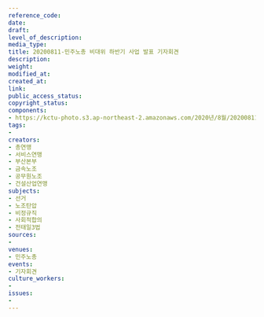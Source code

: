 ```yaml
---
reference_code: 
date: 
draft: 
level_of_description: 
media_type: 
title: 20200811-민주노총 비대위 하반기 사업 발표 기자회견
description: 
weight: 
modified_at: 
created_at: 
link: 
public_access_status: 
copyright_status: 
components:
- https://kctu-photo.s3.ap-northeast-2.amazonaws.com/2020년/8월/20200811-민주노총+비대위+하반기+사업+발표+기자회견/P8115209.jpg
tags:
- 
creators:
- 총연맹
- 서비스연맹
- 부산본부
- 금속노조
- 공무원노조
- 건설산업연맹
subjects:
- 선거
- 노조탄압
- 비정규직
- 사회적합의
- 전태일3법
sources:
- 
venues:
- 민주노총
events:
- 기자회견
culture_workers:
- 
issues:
- 
---
```

